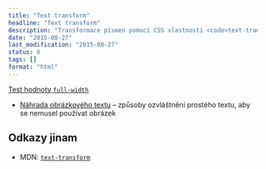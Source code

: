 ```yaml
---
title: "Text transform"
headline: "Text transform"
description: "Transformace písmen pomocí CSS vlastnosti <code>text-transform</code>"
date: "2015-08-27"
last_modification: "2015-08-27"
status: 0
tags: []
format: "html"
---
```


<p><a href="http://kod.djpw.cz/xipb">Test hodnoty <code>full-width</code></a></p>

<div class="internal-content">
  <ul>
    <li><a href="/obrazek-text#nahrada">Náhrada obrázkového textu</a> – způsoby ozvláštnění prostého textu, aby se nemusel používat obrázek</li>
  </ul>
</div>

<h2 id="odkazy">Odkazy jinam</h2>

<ul>
  <li>MDN: <a href="https://developer.mozilla.org/en-US/docs/Web/CSS/text-transform"><code>text-transform</code></a></li>
</ul>